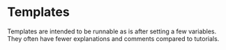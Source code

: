# Templates

Templates are intended to be runnable as is after setting a few variables.
They often have fewer explanations and comments compared to tutorials.
